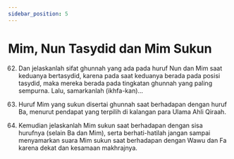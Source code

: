 ```yaml
---
sidebar_position: 5
---
```


# Mim, Nun Tasydid dan Mim Sukun

62. Dan jelaskanlah sifat ghunnah yang ada pada huruf Nun dan Mim saat keduanya bertasydid, karena pada saat keduanya berada pada posisi tasydid, maka mereka berada pada tingkatan ghunnah yang paling sempurna. Lalu, samarkanlah (ikhfa-kan)...

63. Huruf Mim yang sukun disertai ghunnah saat berhadapan dengan huruf Ba, menurut pendapat yang terpilih di kalangan para Ulama Ahli Qiraah.

64. Kemudian jelaskanlah Mim sukun saat berhadapan dengan sisa hurufnya (selain Ba dan Mim), serta berhati-hatilah jangan sampai menyamarkan suara Mim sukun saat berhadapan dengan Wawu dan Fa karena dekat dan kesamaan makhrajnya.
